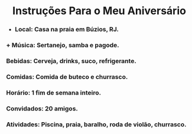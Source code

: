 # <h1 align="center">**Instruções Para o Meu Aniversário**</h1>

+ ### **Local:** Casa na praia em Búzios, RJ.
### + **Música:** Sertanejo, samba e pagode.
### **Bebidas:** Cerveja, drinks, suco, refrigerante.
### **Comidas:** Comida de buteco e churrasco.
### **Horário:** 1 fim de semana inteiro.
### **Convidados:** 20 amigos.
### **Atividades:** Piscina, praia, baralho, roda de violão, churrasco.

